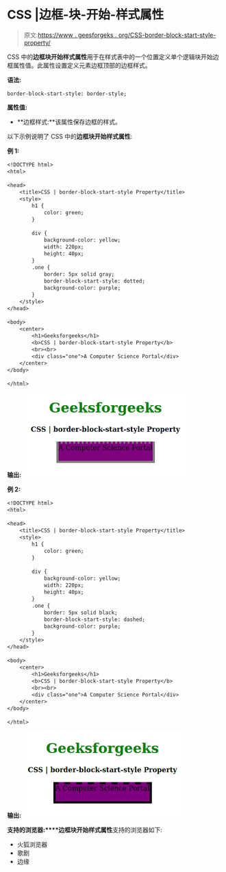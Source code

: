 # CSS |边框-块-开始-样式属性

> 原文:[https://www . geesforgeks . org/CSS-border-block-start-style-property/](https://www.geeksforgeeks.org/css-border-block-start-style-property/)

CSS 中的**边框块开始样式属性**用于在样式表中的一个位置定义单个逻辑块开始边框属性值。此属性设置定义元素边框顶部的边框样式。

**语法:**

```
border-block-start-style: border-style;
```

**属性值:**

*   **边框样式:**该属性保存边框的样式。

以下示例说明了 CSS 中的**边框块开始样式属性**:

**例 1:**

```
<!DOCTYPE html>
<html>

<head>
    <title>CSS | border-block-start-style Property</title>
    <style>
        h1 {
            color: green;
        }

        div {
            background-color: yellow;
            width: 220px;
            height: 40px;
        }
        .one {
            border: 5px solid gray;
            border-block-start-style: dotted;
            background-color: purple;
        }
    </style>
</head>

<body>
    <center>
        <h1>Geeksforgeeks</h1>
        <b>CSS | border-block-start-style Property</b>
        <br><br>
        <div class="one">A Computer Science Portal</div>
    </center>
</body>

</html>
```

**输出:**
![](img/d4d57eeff9672ddcac6deb9f768c88dc.png)

**例 2:**

```
<!DOCTYPE html>
<html>

<head>
    <title>CSS | border-block-start-style Property</title>
    <style>
        h1 {
            color: green;
        }

        div {
            background-color: yellow;
            width: 220px;
            height: 40px;
        }
        .one {
            border: 5px solid black;
            border-block-start-style: dashed;
            background-color: purple;
        }
    </style>
</head>

<body>
    <center>
        <h1>Geeksforgeeks</h1>
        <b>CSS | border-block-start-style Property</b>
        <br><br>
        <div class="one">A Computer Science Portal</div>
    </center>
</body>

</html>
```

**输出:**
![](img/2198b68860285c5eae89e1758c37abd9.png)

**支持的浏览器:****边框块开始样式属性**支持的浏览器如下:

*   火狐浏览器
*   歌剧
*   边缘